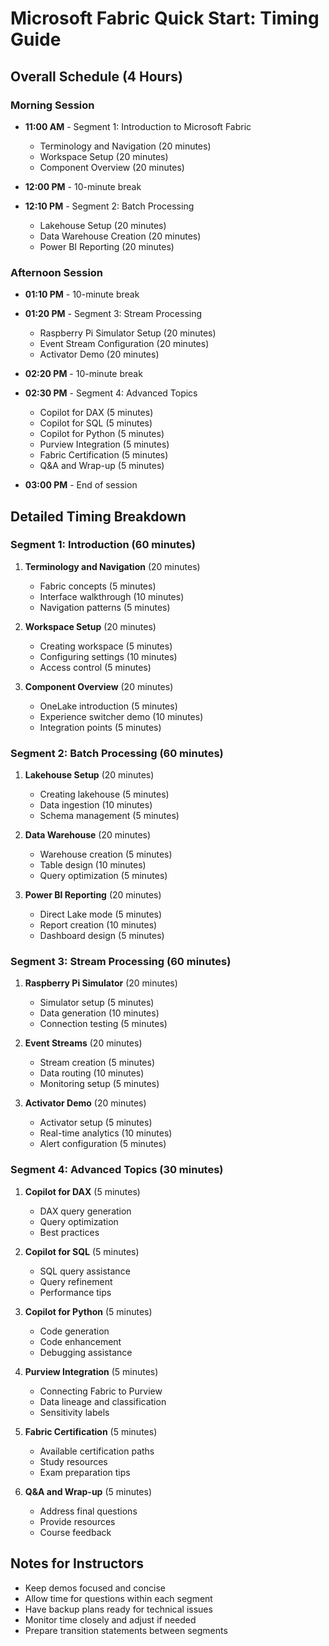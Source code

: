 # Microsoft Fabric Quick Start: Timing Guide

## Overall Schedule (4 Hours)

### Morning Session
- **11:00 AM** - Segment 1: Introduction to Microsoft Fabric
  - Terminology and Navigation (20 minutes)
  - Workspace Setup (20 minutes)
  - Component Overview (20 minutes)

- **12:00 PM** - 10-minute break

- **12:10 PM** - Segment 2: Batch Processing
  - Lakehouse Setup (20 minutes)
  - Data Warehouse Creation (20 minutes)
  - Power BI Reporting (20 minutes)

### Afternoon Session
- **01:10 PM** - 10-minute break

- **01:20 PM** - Segment 3: Stream Processing
  - Raspberry Pi Simulator Setup (20 minutes)
  - Event Stream Configuration (20 minutes)
  - Activator Demo (20 minutes)

- **02:20 PM** - 10-minute break

- **02:30 PM** - Segment 4: Advanced Topics
  - Copilot for DAX (5 minutes)
  - Copilot for SQL (5 minutes)
  - Copilot for Python (5 minutes)
  - Purview Integration (5 minutes)
  - Fabric Certification (5 minutes)
  - Q&A and Wrap-up (5 minutes)

- **03:00 PM** - End of session

## Detailed Timing Breakdown

### Segment 1: Introduction (60 minutes)
1. **Terminology and Navigation** (20 minutes)
   - Fabric concepts (5 minutes)
   - Interface walkthrough (10 minutes)
   - Navigation patterns (5 minutes)

2. **Workspace Setup** (20 minutes)
   - Creating workspace (5 minutes)
   - Configuring settings (10 minutes)
   - Access control (5 minutes)

3. **Component Overview** (20 minutes)
   - OneLake introduction (5 minutes)
   - Experience switcher demo (10 minutes)
   - Integration points (5 minutes)

### Segment 2: Batch Processing (60 minutes)
1. **Lakehouse Setup** (20 minutes)
   - Creating lakehouse (5 minutes)
   - Data ingestion (10 minutes)
   - Schema management (5 minutes)

2. **Data Warehouse** (20 minutes)
   - Warehouse creation (5 minutes)
   - Table design (10 minutes)
   - Query optimization (5 minutes)

3. **Power BI Reporting** (20 minutes)
   - Direct Lake mode (5 minutes)
   - Report creation (10 minutes)
   - Dashboard design (5 minutes)

### Segment 3: Stream Processing (60 minutes)
1. **Raspberry Pi Simulator** (20 minutes)
   - Simulator setup (5 minutes)
   - Data generation (10 minutes)
   - Connection testing (5 minutes)

2. **Event Streams** (20 minutes)
   - Stream creation (5 minutes)
   - Data routing (10 minutes)
   - Monitoring setup (5 minutes)

3. **Activator Demo** (20 minutes)
   - Activator setup (5 minutes)
   - Real-time analytics (10 minutes)
   - Alert configuration (5 minutes)

### Segment 4: Advanced Topics (30 minutes)
1. **Copilot for DAX** (5 minutes)
   - DAX query generation
   - Query optimization
   - Best practices

2. **Copilot for SQL** (5 minutes)
   - SQL query assistance
   - Query refinement
   - Performance tips

3. **Copilot for Python** (5 minutes)
   - Code generation
   - Code enhancement
   - Debugging assistance

4. **Purview Integration** (5 minutes)
   - Connecting Fabric to Purview
   - Data lineage and classification
   - Sensitivity labels

5. **Fabric Certification** (5 minutes)
   - Available certification paths
   - Study resources
   - Exam preparation tips

6. **Q&A and Wrap-up** (5 minutes)
   - Address final questions
   - Provide resources
   - Course feedback

## Notes for Instructors
- Keep demos focused and concise
- Allow time for questions within each segment
- Have backup plans ready for technical issues
- Monitor time closely and adjust if needed
- Prepare transition statements between segments 